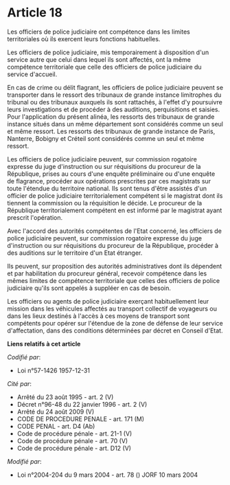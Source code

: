 # Article 18

Les officiers de police judiciaire ont compétence dans les limites territoriales où ils exercent leurs fonctions habituelles.

Les officiers de police judiciaire, mis temporairement à disposition d'un service autre que celui dans lequel ils sont
affectés, ont la même compétence territoriale que celle des officiers de police judiciaire du service d'accueil.

En cas de crime ou délit flagrant, les officiers de police judiciaire peuvent se transporter dans le ressort des tribunaux de
grande instance limitrophes du tribunal ou des tribunaux auxquels ils sont rattachés, à l'effet d'y poursuivre leurs
investigations et de procéder à des auditions, perquisitions et saisies. Pour l'application du présent alinéa, les ressorts
des tribunaux de grande instance situés dans un même département sont considérés comme un seul et même ressort. Les ressorts
des tribunaux de grande instance de Paris, Nanterre, Bobigny et Créteil sont considérés comme un seul et même ressort.

Les officiers de police judiciaire peuvent, sur commission rogatoire expresse du juge d'instruction ou sur réquisitions du
procureur de la République, prises au cours d'une enquête préliminaire ou d'une enquête de flagrance, procéder aux opérations
prescrites par ces magistrats sur toute l'étendue du territoire national. Ils sont tenus d'être assistés d'un officier de
police judiciaire territorialement compétent si le magistrat dont ils tiennent la commission ou la réquisition le décide. Le
procureur de la République territorialement compétent en est informé par le magistrat ayant prescrit l'opération.

Avec l'accord des autorités compétentes de l'Etat concerné, les officiers de police judiciaire peuvent, sur commission
rogatoire expresse du juge d'instruction ou sur réquisitions du procureur de la République, procéder à des auditions sur le
territoire d'un Etat étranger.

Ils peuvent, sur proposition des autorités administratives dont ils dépendent et par habilitation du procureur général,
recevoir compétence dans les mêmes limites de compétence territoriale que celles des officiers de police judiciaire qu'ils
sont appelés à suppléer en cas de besoin.

Les officiers ou agents de police judiciaire exerçant habituellement leur mission dans les véhicules affectés au transport
collectif de voyageurs ou dans les lieux destinés à l'accès à ces moyens de transport sont compétents pour opérer sur
l'étendue de la zone de défense de leur service d'affectation, dans des conditions déterminées par décret en Conseil d'Etat.

**Liens relatifs à cet article**

_Codifié par_:

  - Loi n°57-1426 1957-12-31

_Cité par_:

  - Arrêté du 23 août 1995 - art. 2 (V)
  - Décret n°96-48 du 22 janvier 1996 - art. 2 (V)
  - Arrêté du 24 août 2009 (V)
  - CODE DE PROCEDURE PENALE - art. 171 (M)
  - CODE PENAL - art. D4 (Ab)
  - Code de procédure pénale - art. 21-1 (V)
  - Code de procédure pénale - art. 70 (V)
  - Code de procédure pénale - art. D12 (V)

_Modifié par_:

  - Loi n°2004-204 du 9 mars 2004 - art. 78 () JORF 10 mars 2004
